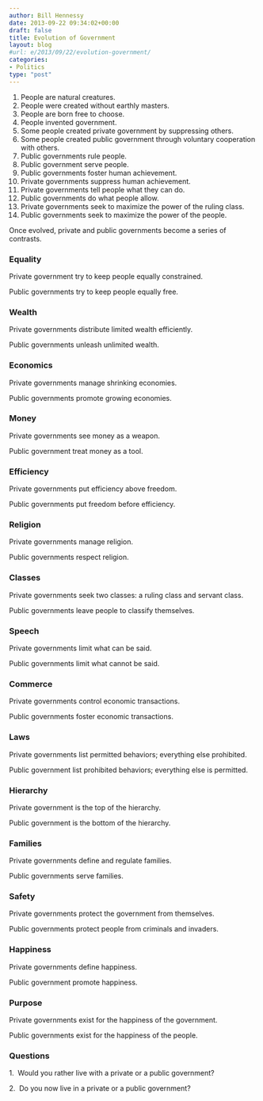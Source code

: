 ```yaml
---
author: Bill Hennessy
date: 2013-09-22 09:34:02+00:00
draft: false
title: Evolution of Government
layout: blog
#url: e/2013/09/22/evolution-government/
categories:
- Politics
type: "post"
---
```



  1. People are natural creatures.
  2. People were created without earthly masters.
  3. People are born free to choose.
  4. People invented government.
  5. Some people created private government by suppressing others.
  6. Some people created public government through voluntary cooperation with others.
  7. Public governments rule people.
  8. Public government serve people.
  9. Public governments foster human achievement.
  10. Private governments suppress human achievement.
  11. Private governments tell people what they can do.
  12. Public governments do what people allow.
  13. Private governments seek to maximize the power of the ruling class.
  14. Public governments seek to maximize the power of the people.

Once evolved, private and public governments become a series of contrasts.


### Equality


Private government try to keep people equally constrained.

Public governments try to keep people equally free.




### Wealth


Private governments distribute limited wealth efficiently.

Public governments unleash unlimited wealth.




### Economics


Private governments manage shrinking economies.

Public governments promote growing economies.




### Money


Private governments see money as a weapon.

Public government treat money as a tool.




### Efficiency


Private governments put efficiency above freedom.

Public governments put freedom before efficiency.




### Religion


Private governments manage religion.

Public governments respect religion.




### Classes


Private governments seek two classes: a ruling class and servant class.

Public governments leave people to classify themselves.




### Speech


Private governments limit what can be said.

Public governments limit what cannot be said.




### Commerce


Private governments control economic transactions.

Public governments foster economic transactions.




### Laws


Private governments list permitted behaviors; everything else prohibited.

Public government list prohibited behaviors; everything else is permitted.




### Hierarchy


Private government is the top of the hierarchy.

Public government is the bottom of the hierarchy.




### Families


Private governments define and regulate families.

Public governments serve families.


### Safety


Private governments protect the government from themselves.

Public governments protect people from criminals and invaders.




### Happiness


Private governments define happiness.

Public government promote happiness.




### Purpose


Private governments exist for the happiness of the government.

Public governments exist for the happiness of the people.




### Questions


1.  Would you rather live with a private or a public government?

2.  Do you now live in a private or a public government?
